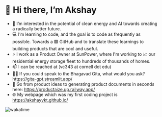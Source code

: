 # 👋 Hi there, I’m Akshay 
- 👀 I’m interested in the potential of clean energy and AI towards creating a radically better future.
- 💻 I’m learning to code, and the goal is to code as frequently as possible. Towards a 🟩 GitHub and to translate these learnings to building products      that are cool and useful.
- ⚡ I work as a Product Owner at SunPower, where I'm working to 📈 our residential energy storage fleet to hundreds of thousands of homes. 
- 📫 I can be reached at (vc343 at cornell dot edu)
- 🙏🏽 If you could speak to the Bhagavad Gita, what would you ask? https://gita-gpt.streamlit.app/
- 📝 Go from product ideas to generating product documents in seconds here: https://productaize.up.railway.app/
- 🌐 My webpage which was my first coding project is https://akshayvkt.github.io/


![wakatime](https://wakatime.com/badge/user/b0ee387a-f4eb-43cf-8b40-16f3aa41b5db.svg)

<!---
akshayvkt/akshayvkt is a ✨ special ✨ repository because its `README.md` (this file) appears on your GitHub profile.
You can click the Preview link to take a look at your changes.
--->
